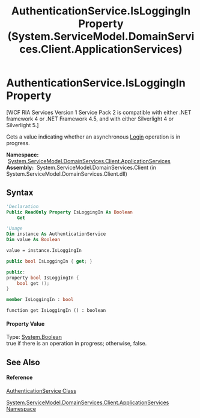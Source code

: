 ﻿---
title: AuthenticationService.IsLoggingIn Property  (System.ServiceModel.DomainServices.Client.ApplicationServices)
TOCTitle: IsLoggingIn Property
ms:assetid: P:System.ServiceModel.DomainServices.Client.ApplicationServices.AuthenticationService.IsLoggingIn
ms:mtpsurl: https://msdn.microsoft.com/en-us/library/system.servicemodel.domainservices.client.applicationservices.authenticationservice.isloggingin(v=VS.91)
ms:contentKeyID: 28898909
ms.date: 01/27/2012
mtps_version: v=VS.91
f1_keywords:
- System.ServiceModel.DomainServices.Client.ApplicationServices.AuthenticationService.IsLoggingIn
- System.ServiceModel.DomainServices.Client.ApplicationServices.AuthenticationService.get_IsLoggingIn
dev_langs:
- CSharp
- JScript
- VB
- FSharp
- c++
api_location:
- System.ServiceModel.DomainServices.Client.dll
api_name:
- System.ServiceModel.DomainServices.Client.ApplicationServices.AuthenticationService.get_IsLoggingIn
- System.ServiceModel.DomainServices.Client.ApplicationServices.AuthenticationService.IsLoggingIn
api_type:
- Managed
topic_type:
- apiref
- kbSyntax
product_family_name: VS
ROBOTS: INDEX,FOLLOW
---

# AuthenticationService.IsLoggingIn Property

\[WCF RIA Services Version 1 Service Pack 2 is compatible with either .NET framework 4 or .NET Framework 4.5, and with either Silverlight 4 or Silverlight 5.\]

Gets a value indicating whether an asynchronous [Login](ff457850\(v=vs.91\).md) operation is in progress.

**Namespace:**  [System.ServiceModel.DomainServices.Client.ApplicationServices](ff457765\(v=vs.91\).md)  
**Assembly:**  System.ServiceModel.DomainServices.Client (in System.ServiceModel.DomainServices.Client.dll)

## Syntax

``` vb
'Declaration
Public ReadOnly Property IsLoggingIn As Boolean
    Get
```

``` vb
'Usage
Dim instance As AuthenticationService
Dim value As Boolean

value = instance.IsLoggingIn
```

``` csharp
public bool IsLoggingIn { get; }
```

``` c++
public:
property bool IsLoggingIn {
    bool get ();
}
```

``` fsharp
member IsLoggingIn : bool
```

``` jscript
function get IsLoggingIn () : boolean
```

#### Property Value

Type: [System.Boolean](https://msdn.microsoft.com/en-us/library/a28wyd50)  
true if there is an operation in progress; otherwise, false.  

## See Also

#### Reference

[AuthenticationService Class](ff457927\(v=vs.91\).md)

[System.ServiceModel.DomainServices.Client.ApplicationServices Namespace](ff457765\(v=vs.91\).md)


